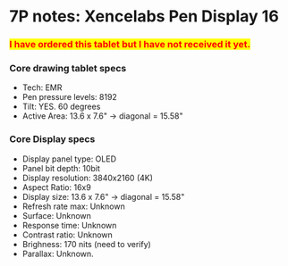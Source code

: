 # 7P notes: Xencelabs Pen Display 16

### <mark style="color:red;">I have ordered this tablet but I have not received it yet.</mark> <a href="#core-drawing-tablet-specs" id="core-drawing-tablet-specs"></a>

### Core drawing tablet specs <a href="#core-drawing-tablet-specs" id="core-drawing-tablet-specs"></a>

* Tech: EMR
* Pen pressure levels: 8192
* Tilt: YES. 60 degrees
* Active Area: 13.6 x 7.6" -> diagonal = 15.58"&#x20;

### Core Display specs <a href="#core-display-specs" id="core-display-specs"></a>

* Display panel type: OLED
* Panel bit depth: 10bit&#x20;
* Display resolution: 3840x2160 (4K)
* Aspect Ratio: 16x9
* Display size: 13.6 x 7.6" -> diagonal = 15.58"&#x20;
* Refresh rate max: Unknown
* Surface: Unknown
* Response time: Unknown
* Contrast ratio: Unknown
* Brighness: 170 nits (need to verify)
* Parallax: Unknown.&#x20;
